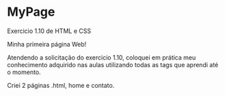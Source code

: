 # MyPage
Exercicio 1.10 de HTML e CSS

Minha primeira página Web!

Atendendo a solicitação do exercicio 1.10, coloquei em prática meu conhecimento adquirido nas aulas
utilizando todas as tags que aprendi até o momento.

Criei 2 páginas .html, home e contato.
